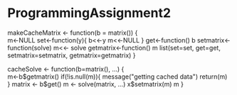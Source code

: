 # ProgrammingAssignment2
makeCacheMatrix <- function(b = matrix()) {   
  m<-NULL
  set<-function(y){
  b<<-y
  m<<-NULL
}
get<-function() b
setmatrix<-function(solve) m<<- solve
getmatrix<-function() m
list(set=set, get=get,
   setmatrix=setmatrix,
   getmatrix=getmatrix)
}

cacheSolve <- function(b=matrix(), ...) {  
    m<-b$getmatrix()
    if(!is.null(m)){
      message("getting cached data")
      return(m)
    }
matrix <- b$get()
m <- solve(matrix, ...)
    x$setmatrix(m)
    m
}

